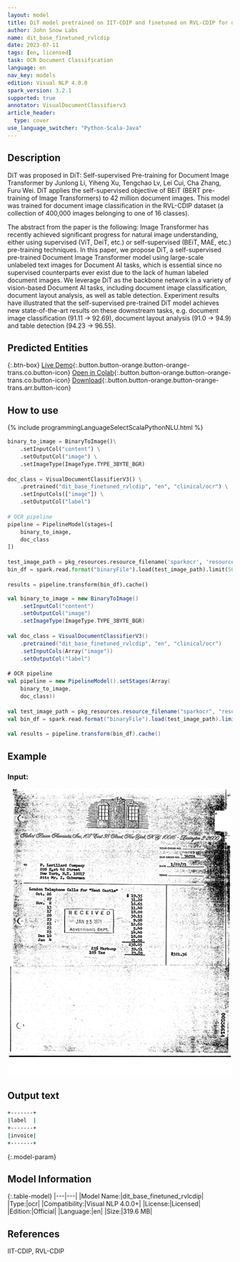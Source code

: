 ```yaml
---
layout: model
title: DiT model pretrained on IIT-CDIP and finetuned on RVL-CDIP for document classification
author: John Snow Labs
name: dit_base_finetuned_rvlcdip
date: 2023-07-11
tags: [en, licensed]
task: OCR Document Classification
language: en
nav_key: models
edition: Visual NLP 4.0.0
spark_version: 3.2.1
supported: true
annotator: VisualDocumentClassifierv3
article_header:
  type: cover
use_language_switcher: "Python-Scala-Java"
---
```


## Description

DiT was proposed in DiT: Self-supervised Pre-training for Document Image Transformer by Junlong Li, Yiheng Xu, Tengchao Lv, Lei Cui, Cha Zhang, Furu Wei. DiT applies the self-supervised objective of BEiT (BERT pre-training of Image Transformers) to 42 million document images.  This model was trained for document image classification in the  RVL-CDIP dataset (a collection of 400,000 images belonging to one of 16 classes).

The abstract from the paper is the following: Image Transformer has recently achieved significant progress for natural image understanding, either using supervised (ViT, DeiT, etc.) or self-supervised (BEiT, MAE, etc.) pre-training techniques. In this paper, we propose DiT, a self-supervised pre-trained Document Image Transformer model using large-scale unlabeled text images for Document AI tasks, which is essential since no supervised counterparts ever exist due to the lack of human labeled document images. We leverage DiT as the backbone network in a variety of vision-based Document AI tasks, including document image classification, document layout analysis, as well as table detection. Experiment results have illustrated that the self-supervised pre-trained DiT model achieves new state-of-the-art results on these downstream tasks, e.g. document image classification (91.11 → 92.69), document layout analysis (91.0 → 94.9) and table detection (94.23 → 96.55).


## Predicted Entities



{:.btn-box}
[Live Demo](https://demo.johnsnowlabs.com/ocr/IMAGE_CLASSIFIER/){:.button.button-orange.button-orange-trans.co.button-icon}
[Open in Colab](https://github.com/JohnSnowLabs/spark-ocr-workshop/blob/master/tutorials/Certification_Trainings/5.2.Visual_Document_Classifier_v3.ipynb){:.button.button-orange.button-orange-trans.co.button-icon}
[Download](https://s3.amazonaws.com/auxdata.johnsnowlabs.com/clinical/ocr/dit_base_finetuned_rvlcdip_en_3.3.0_3.0_1654798502586.zip){:.button.button-orange.button-orange-trans.arr.button-icon}

## How to use

<div class="tabs-box" markdown="1">
{% include programmingLanguageSelectScalaPythonNLU.html %}

```python
binary_to_image = BinaryToImage()\
    .setInputCol("content") \
    .setOutputCol("image") \
    .setImageType(ImageType.TYPE_3BYTE_BGR)

doc_class = VisualDocumentClassifierV3() \
    .pretrained("dit_base_finetuned_rvlcdip", "en", "clinical/ocr") \
    .setInputCols(["image"]) \
    .setOutputCol("label")

# OCR pipeline
pipeline = PipelineModel(stages=[
    binary_to_image,
    doc_class
])

test_image_path = pkg_resources.resource_filename('sparkocr', 'resources/ocr/visualdoc/00556614_00556648.tif')
bin_df = spark.read.format("binaryFile").load(test_image_path).limit(50)

results = pipeline.transform(bin_df).cache()
```
```scala
val binary_to_image = new BinaryToImage()
    .setInputCol("content") 
    .setOutputCol("image") 
    .setImageType(ImageType.TYPE_3BYTE_BGR)

val doc_class = VisualDocumentClassifierV3() 
    .pretrained("dit_base_finetuned_rvlcdip", "en", "clinical/ocr") 
    .setInputCols(Array("image")) 
    .setOutputCol("label")

# OCR pipeline
val pipeline = new PipelineModel().setStages(Array(
    binary_to_image, 
    doc_class))

val test_image_path = pkg_resources.resource_filename("sparkocr", "resources/ocr/visualdoc/00556614_00556648.tif")
val bin_df = spark.read.format("binaryFile").load(test_image_path).limit(50)

val results = pipeline.transform(bin_df).cache()
```
</div>

## Example

### Input:
![Screenshot](/assets/images/examples_ocr/image1.png)

## Output text
```bash
+-------+
|label  |
+-------+
|invoice|
+-------+
```


{:.model-param}
## Model Information

{:.table-model}
|---|---|
|Model Name:|dit_base_finetuned_rvlcdip|
|Type:|ocr|
|Compatibility:|Visual NLP 4.0.0+|
|License:|Licensed|
|Edition:|Official|
|Language:|en|
|Size:|319.6 MB|

## References

IIT-CDIP, RVL-CDIP